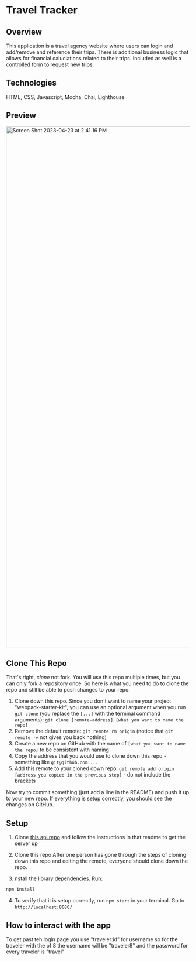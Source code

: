 # Travel Tracker

## Overview
This application is a travel agency website where users can login and add/remove and reference their trips. There is additional business logic that allows for financial caluclations related to their trips. Included as well is a controlled form to request new trips. 

## Technologies
HTML, CSS, Javascript, Mocha, Chai, Lighthouse

## Preview 
<img width="1425" alt="Screen Shot 2023-04-23 at 2 41 16 PM" src="https://user-images.githubusercontent.com/36003417/233859163-907d2acd-3429-4c75-a2c0-4ba9637195bf.png">

## Clone This Repo

That's right, _clone_ not fork. You will use this repo multiple times, but you can only fork a repository once. So here is what you need to do to clone the repo and still be able to push changes to your repo:

1. Clone down this repo. Since you don't want to name your project "webpack-starter-kit", you can use an optional argument when you run `git clone` (you replace the `[...]` with the terminal command arguments): `git clone [remote-address] [what you want to name the repo]`
1. Remove the default remote: `git remote rm origin` (notice that `git remote -v` not gives you back nothing)
1. Create a new repo on GitHub with the name of `[what you want to name the repo]` to be consistent with naming
1. Copy the address that you would use to clone down this repo - something like `git@github.com:...`
1. Add this remote to your cloned down repo: `git remote add origin [address you copied in the previous step]` - do not include the brackets

Now try to commit something (just add a line in the README) and push it up to your new repo. If everything is setup correctly, you should see the changes on GitHub.

## Setup
1. Clone [this api repo](https://github.com/ajh0050/travel-tracker-api) and follow the instructions in that readme to get the server up
2. Clone this repo
After one person has gone through the steps of cloning down this repo and editing the remote, everyone should clone down the repo.

3. nstall the library dependencies. Run:

```bash
npm install
```

4. To verify that it is setup correctly, run `npm start` in your terminal. Go to `http://localhost:8080/` 

## How to interact with the app

To get past teh login page you use "traveler:id" for username so for the traveler with the of 8 the username will be "traveler8" and the password for every traveler is "travel"
